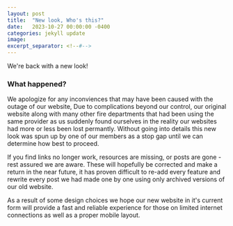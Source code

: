 ```yaml
---
layout: post
title:  "New look, Who's this?"
date:   2023-10-27 00:00:00 -0400
categories: jekyll update
image: 
excerpt_separator: <!--#-->
---
```

We're back with a new look!

<!--#-->

### What happened?
We apologize for any inconviences that may have been caused with the outage of our website, Due to complications beyond our control, our original website along with many other fire departments that had been using the same provider as us suddenly found ourselves in the reality our websites had more or less been lost permantly. Without going into details this new look was spun up by one of our members as a stop gap until we can determine how best to proceed. 

If you find links no longer work, resources are missing, or posts are gone - rest assured we are aware. These will hopefully be corrected and make a return in the near future, it has proven difficult to re-add every feature and rewrite every post we had made one by one using only archived versions of our old website.

As a result of some design choices we hope our new website in it's current form will provide a fast and reliable experience for those on limited internet connections as well as a proper mobile layout.